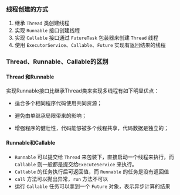 ### 线程创建的方式

1. 继承 `Thread` 类创建线程
2. 实现 `Runnable` 接口创建线程
3. 实现 `Callable` 接口通过 `FutureTask` 包装器来创建 `Thread` 线程
4. 使用 `ExecutorService`、`Callable`、`Future` 实现有返回结果的线程



### Thread、Runnable、Callable的区别

#### Thread 和Runnable

实现Runnable接口比继承Thread类来实现多线程有如下明显优点：

- 适合多个相同程序代码使用共同资源；

- 避免由单继承局限带来的影响；

- 增强程序的健壮性，代码能够被多个线程共享，代码数据是独立的；



#### Runnable和Callable

- `Runnable` 可以提交给 `Thread` 来包装下，直接启动一个线程来执行，而 `Callable` 则一般都是提交给`ExecuteService` 来执行。 
- `Callable` 的任务执行后可返回值，而 `Runnable` 的任务是没有返回值
- `call` 方法可以抛出异常，`run` 方法不可以 
- 运行 `Callable` 任务可以拿到一个 `Future` 对象，表示异步计算的结果